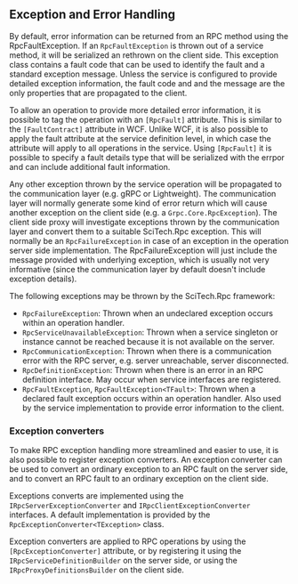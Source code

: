 ## Exception and Error Handling

By default, error information can be returned from an RPC method using the RpcFaultException. If an `RpcFaultException` is thrown out of a service method, it will be serialized an rethrown on the client side. This exception class contains a fault code that can be used to identify the fault and a standard exception message. Unless the service is configured to provide detailed exception information, the fault code and and the message are the only properties that are propagated to the client. 

To allow an operation to provide more detailed error information, it is possible to tag the operation with an `[RpcFault]` attribute. This is similar to the `[FaultContract]` attribute in WCF. Unlike WCF, it is also possible to apply the fault attribute at the service definition level, in which case the attribute will apply to all operations in the service. Using `[RpcFault]` it is possible to specify a fault details type that will be serialized with the errpor and can include additional fault information.

Any other exception thrown by the service operation will be propagated to the communication layer (e.g. gRPC or Lightweight). The communication layer will normally generate some kind of error return which will cause another exception on the client side (e.g. a `Grpc.Core.RpcException`). The client side proxy will investigate exceptions thrown by the communication layer and convert them to a suitable SciTech.Rpc exception. This will normally be an `RpcFailureException` in case of an exception in the operation server side implementation. The RpcFailureException will just include the message provided with underlying exception, which is usually not very informative (since the communication layer by default doesn't include exception details).

The following exceptions may be thrown by the SciTech.Rpc framework:

* `RpcFailureException`: Thrown when an undeclared exception occurs within an  operation handler.
* `RpcServiceUnavailableException`: Thrown when a service singleton or instance cannot be reached because it is not available on the server.
* `RpcCommunicationException`: Thrown when there is a communication error with the RPC server, e.g. server unreachable, server disconnected.
* `RpcDefinitionException`: Thrown when there is an error in an RPC definition interface. May occur when service interfaces are registered.
* `RpcFaultException`, `RpcFaultException<TFault>`: Thrown when a declared fault exception occurs within an operation handler. Also used by the service implementation to provide error information to the client.

### Exception converters

To make RPC exception handling more streamlined and easier to use, it is also possible to register exception converters. An exception converter can be used to convert an ordinary exception to an RPC fault on the server side, and to convert an RPC fault to an ordinary exception on the client side. 

Exceptions converts are implemented using the `IRpcServerExceptionConverter` and `IRpcClientExceptionConverter` interfaces. A default implementation is provided by the `RpcExceptionConverter<TException>` class. 

Exception converters are applied to RPC operations by using the `[RpcExceptionConverter]` attribute, or by registering it using the `IRpcServiceDefinitionBuilder` on the server side, or using the `IRpcProxyDefinitionsBuilder` on the client side.


